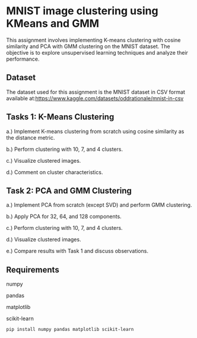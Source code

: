 # MNIST image clustering using KMeans and GMM

This assignment involves implementing K-means clustering with cosine similarity and PCA with GMM clustering on the MNIST dataset. The objective is to explore unsupervised learning techniques and analyze their performance.

## Dataset

The dataset used for this assignment is the MNIST dataset in CSV format 
available at:https://www.kaggle.com/datasets/oddrationale/mnist-in-csv

## Tasks 1: K-Means Clustering

a.) Implement K-means clustering from scratch using cosine similarity as the distance metric.  

b.) Perform clustering with 10, 7, and 4 clusters.  

c.) Visualize clustered images.  

d.) Comment on cluster characteristics.  


## Task 2: PCA and GMM Clustering

a.) Implement PCA from scratch (except SVD) and perform GMM clustering.

b.) Apply PCA for 32, 64, and 128 components.

c.) Perform clustering with 10, 7, and 4 clusters.

d.) Visualize clustered images.

e.) Compare results with Task 1 and discuss observations.

## Requirements
numpy

pandas 

matplotlib

scikit-learn
```bash
pip install numpy pandas matplotlib scikit-learn

